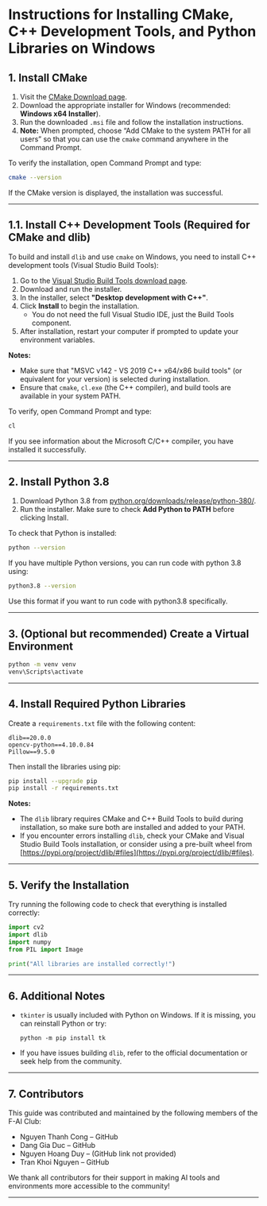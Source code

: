 # Instructions for Installing CMake, C++ Development Tools, and Python Libraries on Windows

## 1. Install CMake

1. Visit the [CMake Download page](https://cmake.org/download/).
2. Download the appropriate installer for Windows (recommended: **Windows x64 Installer**).
3. Run the downloaded `.msi` file and follow the installation instructions.
4. **Note:** When prompted, choose “Add CMake to the system PATH for all users” so that you can use the `cmake` command anywhere in the Command Prompt.

To verify the installation, open Command Prompt and type:
```sh
cmake --version
```
If the CMake version is displayed, the installation was successful.

---

## 1.1. Install C++ Development Tools (Required for CMake and dlib)

To build and install `dlib` and use `cmake` on Windows, you need to install C++ development tools (Visual Studio Build Tools):

1. Go to the [Visual Studio Build Tools download page](https://visualstudio.microsoft.com/visual-cpp-build-tools/).
2. Download and run the installer.
3. In the installer, select **"Desktop development with C++"**.
4. Click **Install** to begin the installation.  
   - You do not need the full Visual Studio IDE, just the Build Tools component.
5. After installation, restart your computer if prompted to update your environment variables.

**Notes:**
- Make sure that "MSVC v142 - VS 2019 C++ x64/x86 build tools" (or equivalent for your version) is selected during installation.
- Ensure that `cmake`, `cl.exe` (the C++ compiler), and build tools are available in your system PATH.

To verify, open Command Prompt and type:
```sh
cl
```
If you see information about the Microsoft C/C++ compiler, you have installed it successfully.

---

## 2. Install Python 3.8

1. Download Python 3.8 from [python.org/downloads/release/python-380/](https://www.python.org/downloads/release/python-380/).
2. Run the installer. Make sure to check **Add Python to PATH** before clicking Install.

To check that Python is installed:
```sh
python --version
```
If you have multiple Python versions, you can run code with python 3.8 using:
```sh
python3.8 --version
```
Use this format if you want to run code with python3.8 specifically.

---

## 3. (Optional but recommended) Create a Virtual Environment

```sh
python -m venv venv
venv\Scripts\activate
```

---

## 4. Install Required Python Libraries

Create a `requirements.txt` file with the following content:
```
dlib==20.0.0
opencv-python==4.10.0.84
Pillow==9.5.0
```

Then install the libraries using pip:
```sh
pip install --upgrade pip
pip install -r requirements.txt
```

**Notes:**  
- The `dlib` library requires CMake and C++ Build Tools to build during installation, so make sure both are installed and added to your PATH.
- If you encounter errors installing `dlib`, check your CMake and Visual Studio Build Tools installation, or consider using a pre-built wheel from [https://pypi.org/project/dlib/#files](https://pypi.org/project/dlib/#files).

---

## 5. Verify the Installation

Try running the following code to check that everything is installed correctly:
```python
import cv2
import dlib
import numpy
from PIL import Image

print("All libraries are installed correctly!")
```

---

## 6. Additional Notes

- `tkinter` is usually included with Python on Windows. If it is missing, you can reinstall Python or try:
  ```
  python -m pip install tk
  ```
- If you have issues building `dlib`, refer to the official documentation or seek help from the community.

---

## 7. Contributors
This guide was contributed and maintained by the following members of the F-AI Club:
- Nguyen Thanh Cong – GitHub
- Dang Gia Duc – GitHub
- Nguyen Hoang Duy – (GitHub link not provided)
- Tran Khoi Nguyen – GitHub

We thank all contributors for their support in making AI tools and environments more accessible to the community!

---
